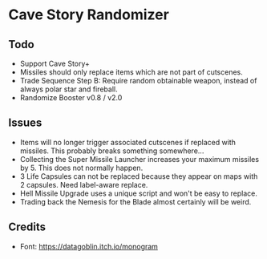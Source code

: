 Cave Story Randomizer
=====================

Todo
----

- Support Cave Story+
- Missiles should only replace items which are not part of cutscenes.
- Trade Sequence Step B: Require random obtainable weapon, instead of always polar star and fireball.
- Randomize Booster v0.8 / v2.0

Issues
------

- Items will no longer trigger associated cutscenes if replaced with missiles. This probably breaks something somewhere...
- Collecting the Super Missile Launcher increases your maximum missiles by 5. This does not normally happen.
- 3 Life Capsules can not be replaced because they appear on maps with 2 capsules. Need label-aware replace.
- Hell Missile Upgrade uses a unique script and won't be easy to replace.
- Trading back the Nemesis for the Blade almost certainly will be weird.

Credits
-------

- Font: https://datagoblin.itch.io/monogram
